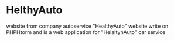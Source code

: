 # HelthyAuto
website from company autoservice "HealthyAuto"
website write on PHPHtorm and is a web application for "HelaltyhAuto" car service
